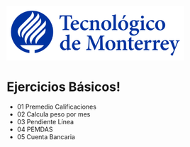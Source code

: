 ![Tec de Monterrey](images/logotecmty.png)
# Ejercicios Básicos!


- 01 Premedio Calificaciones
- 02 Calcula peso por mes
- 03 Pendiente Línea
- 04 PEMDAS
- 05 Cuenta Bancaria
